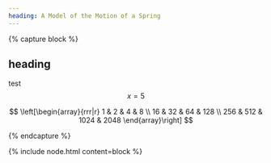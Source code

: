 ```yaml
---
heading: A Model of the Motion of a Spring
---
```


{% capture block %}

## heading

test $$ x = 5 $$

$$
\left[\begin{array}{rrr|r}
1 & 2 & 4 & 8 \\
16 & 32 & 64 & 128 \\
256 & 512 & 1024 & 2048
\end{array}\right]
$$

{% endcapture %}

{% include node.html content=block %}
